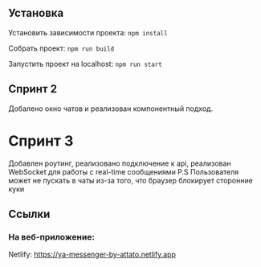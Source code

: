 ## Установка

Установить зависимости проекта: `npm install`

Собрать проект: `npm run build`

Запустить проект на localhost: `npm run start`

## Спринт 2

Добалено окно чатов и реализован компонентный подход.

# Спринт 3

Добавлен роутинг, реализовано подключение к api, реализован WebSocket для работы с real-time сообщениями
P.S Пользователя может не пускать в чаты из-за того, что браузер блокирует сторонние куки

## Cсылки

### На веб-приложение:

Netlify: https://ya-messenger-by-attato.netlify.app

